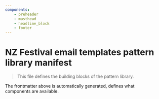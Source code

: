 ```yaml
---
components:
    - preheader
    - masthead
    - headline_block
    - footer
---
```


# NZ Festival email templates pattern library manifest

> This file defines the building blocks of the pattern library.

The frontmatter above is automatically generated, defines what components are available.
